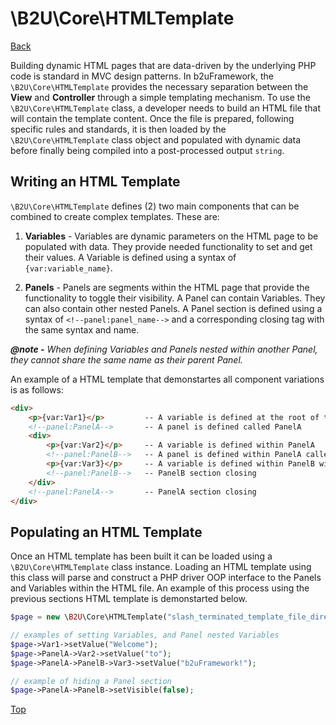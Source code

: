 # \B2U\Core\HTMLTemplate

[Back](https://github.com/bob2u/b2uFramework-public/blob/master/README.md#the-b2ucore-namespace)

Building dynamic HTML pages that are data-driven by the underlying PHP code is standard in MVC design patterns. In b2uFramework, the `\B2U\Core\HTMLTemplate` provides the necessary separation between the **View** and **Controller** through a simple templating mechanism. To use the `\B2U\Core\HTMLTemplate` class, a developer needs to build an HTML file that will contain the template content. Once the file is prepared, following specific rules and standards, it is then loaded by the `\B2U\Core\HTMLTemplate` class object and populated with dynamic data before finally being compiled into a post-processed output `string`.

## Writing an HTML Template
`\B2U\Core\HTMLTemplate` defines (2) two main components that can be combined to create complex templates. These are:

1. **Variables** - Variables are dynamic parameters on the HTML page to be populated with data. They provide needed functionality to set and get their values. A Variable is defined using a syntax of `{var:variable_name}`.

2. **Panels** - Panels are segments within the HTML page that provide the functionality to toggle their visibility. A Panel can contain Variables. They can also contain other nested Panels. A Panel section is defined using a syntax of `<!--panel:panel_name-->` and a corresponding closing tag with the same syntax and name.

***@note -*** _When defining Variables and Panels nested within another Panel, they cannot share the same name as their parent Panel._

An example of a HTML template that demonstartes all component variations is as follows:
```HTML
<div>
    <p>{var:Var1}</p>         -- A variable is defined at the root of the page
    <!--panel:PanelA-->       -- A panel is defined called PanelA
    <div>
        <p>{var:Var2}</p>     -- A variable is defined within PanelA
        <!--panel:PanelB-->   -- A panel is defined within PanelA called PanelB
        <p>{var:Var3}</p>     -- A variable is defined within PanelB within PanelA
        <!--panel:PanelB-->   -- PanelB section closing 
    </div>
    <!--panel:PanelA-->       -- PanelA section closing 
</div>
```
## Populating an HTML Template
Once an HTML template has been built it can be loaded using a `\B2U\Core\HTMLTemplate` class instance. Loading an HTML template using this class will parse and construct a PHP driver OOP interface to the Panels and Variables within the HTML file. An example of this process using the previous sections HTML template is demonstarted below.
```PHP
$page = new \B2U\Core\HTMLTemplate("slash_terminated_template_file_directory/", "template_name.html");

// examples of setting Variables, and Panel nested Variables
$page->Var1->setValue("Welcome");
$page->PanelA->Var2->setValue("to");
$page->PanelA->PanelB->Var3->setValue("b2uFramework!");

// example of hiding a Panel section
$page->PanelA->PanelB->setVisible(false);
```

[Top](https://github.com/bob2u/b2uFramework-public/blob/master/README_TEMPLATE.md#b2ucorehtmltemplate)
